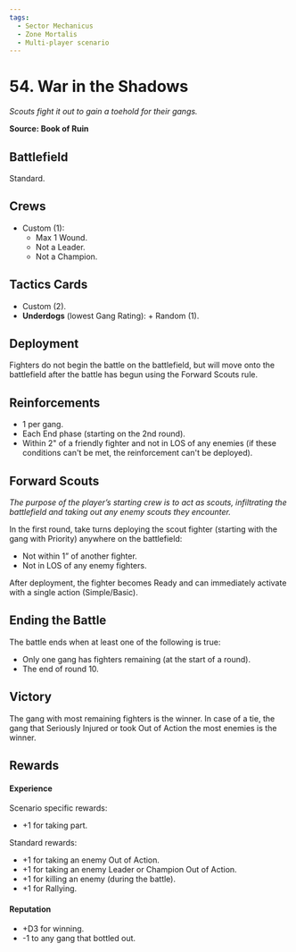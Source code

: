```yaml
---
tags:
  - Sector Mechanicus
  - Zone Mortalis
  - Multi-player scenario
---
```


# 54. War in the Shadows

_Scouts fight it out to gain a toehold for their gangs._

**Source: Book of Ruin**

## Battlefield

Standard.

## Crews

- Custom (1):
  - Max 1 Wound.
  - Not a Leader.
  - Not a Champion.

## Tactics Cards

- Custom (2).
- **Underdogs** (lowest Gang Rating): + Random (1).

## Deployment

Fighters do not begin the battle on the battlefield, but will move onto the battlefield after the battle has begun using the Forward Scouts rule.

## Reinforcements

- 1 per gang.
- Each End phase (starting on the 2nd round).
- Within 2" of a friendly fighter and not in LOS of any enemies (if these conditions can't be met, the reinforcement can't be deployed).

## Forward Scouts

_The purpose of the player’s starting crew is to act as scouts, infiltrating the battlefield and taking out any enemy scouts they encounter._

In the first round, take turns deploying the scout fighter (starting with the gang with Priority) anywhere on the battlefield:

- Not within 1” of another fighter.
- Not in LOS of any enemy fighters.

After deployment, the fighter becomes Ready and can immediately activate with a single action (Simple/Basic).

## Ending the Battle

The battle ends when at least one of the following is true:

- Only one gang has fighters remaining (at the start of a round).
- The end of round 10.

## Victory

The gang with most remaining fighters is the winner. In case of a tie, the gang that Seriously Injured or took Out of Action the most enemies is the winner.

## Rewards

#### Experience

Scenario specific rewards:

- +1 for taking part.

Standard rewards:

- +1 for taking an enemy Out of Action.
- +1 for taking an enemy Leader or Champion Out of Action.
- +1 for killing an enemy (during the battle).
- +1 for Rallying.

#### Reputation

- +D3 for winning.
- -1 to any gang that bottled out.
